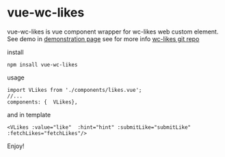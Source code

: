 # vue-wc-likes
vue-wc-likes is vue component wrapper for wc-likes web custom element. See demo in [demonstration page](https://webislife.ru/demo/vue-wc-likes/)
see for more info [wc-likes git repo](https://github.com/webislife/wc-likes)

install
```
npm insall vue-wc-likes
```
usage
```
import VLikes from './components/likes.vue';
//...
components: {  VLikes},
```
and in template
```
<VLikes :value="like"  :hint="hint" :submitLike="submitLike" :fetchLikes="fetchLikes"/>
```
Enjoy!
